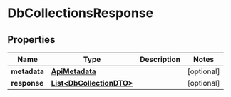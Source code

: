 

# DbCollectionsResponse


## Properties

Name | Type | Description | Notes
------------ | ------------- | ------------- | -------------
**metadata** | [**ApiMetadata**](ApiMetadata.md) |  |  [optional]
**response** | [**List&lt;DbCollectionDTO&gt;**](DbCollectionDTO.md) |  |  [optional]



